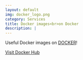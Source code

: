 ```yaml
---
layout: default
img: docker_logo.png
category: Services
title: Docker images<br>on Docker
description: |
---
```

  Useful Docker images on [DOCKER](https://hub.docker.com/r/najarramsada/)!
  
<a href="https://hub.docker.com/r/najarramsada/" class="btn btn-primary btn-lg"><span class="network-name">Visit Docker Hub</span></a>					